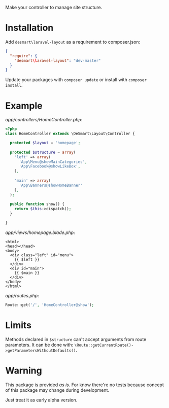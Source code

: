 Make your controller to manage site structure.

# Installation
Add `desmart\laravel-layout` as a requirement to composer.json:

```json
{
  "require": {
    "desmart\laravel-layout": "dev-master"
  }
}
```

Update your packages with `composer update` or install with `composer install`.

# Example

*app/controllers/HomeController.php*:

```php
<?php
class HomeController extends \DeSmart\Layout\Controller {

  protected $layout = 'homepage';
  
  protected $structure = array(
    'left' => array(
      'App\Menu@showMainCategories',
      'App\Facebook@showLikeBox',
    ),
    
    'main' => array(
      'App\Banners@showHomeBanner'
    ),
  );
  
  public function show() {
    return $this->dispatch();
  }

}
```

*app/views/homepage.blade.php*:

```
<html>
<head></head>
<body>
  <div class="left" id="menu">
    {{ $left }}
  </div>
  <div id="main">
    {{ $main }}
  </div>
</body>
</html>
```

*app/routes.php*:

```php
Route::get('/', 'HomeController@show');
```

# Limits

Methods declared in `$structure` can't accept arguments from route parameters. 
It can be done with: `\Route::getCurrentRoute()->getParametersWithoutDefaults()`.

# Warning

This package is provided *as is*. For know there're no tests because concept of this package may change during development.

Just treat it as early alpha version.
